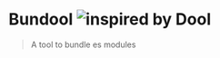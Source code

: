 # Bundool ![inspired by Dool](https://img.shields.io/badge/inspired%20by-Dool-orange.svg)

> A tool to bundle es modules